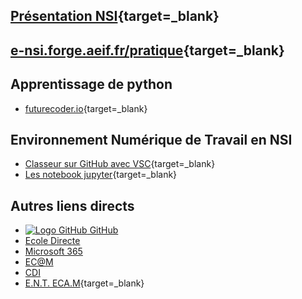 
## [Présentation NSI](http://si.lycee.ecmorlaix.fr/nsi){target=_blank}


## [e-nsi.forge.aeif.fr/pratique](https://e-nsi.forge.aeif.fr/pratique){target=_blank}

## Apprentissage de python

- [futurecoder.io](https://fr.futurecoder.io){target=_blank}

## Environnement Numérique de Travail en NSI

- [Classeur sur GitHub avec VSC](https://ericecmorlaix.github.io/adn-Tutoriel_lab_si/github/){target=_blank}
- [Les notebook jupyter](https://ericecmorlaix.github.io/adn-Tutoriel_lab_si/notebook/){target=_blank}

## Autres liens directs

- [![Logo GitHub](https://avatars.githubusercontent.com/in/15368?s=32&v=4 "GitHub") GitHub](https://github.com/)
- [Ecole Directe](https://www.ecoledirecte.com)
- [Microsoft 365](https://login.microsoftonline.com/)
- [EC@M](https://www.ecmorlaix.fr/)
- [CDI](https://cdi-lycee.ecmorlaix.fr)
- [E.N.T. ECA.M](https://ec-morlaix.github.io/info/){target=_blank}